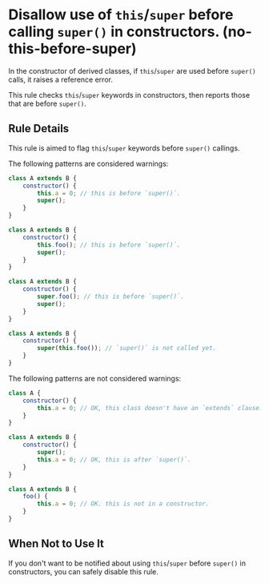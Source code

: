# Disallow use of `this`/`super` before calling `super()` in constructors. (no-this-before-super)

In the constructor of derived classes, if `this`/`super` are used before `super()` calls, it raises a reference error.

This rule checks `this`/`super` keywords in constructors, then reports those that are before `super()`.

## Rule Details

This rule is aimed to flag `this`/`super` keywords before `super()` callings.

The following patterns are considered warnings:

```js
class A extends B {
    constructor() {
        this.a = 0; // this is before `super()`.
        super();
    }
}
```

```js
class A extends B {
    constructor() {
        this.foo(); // this is before `super()`.
        super();
    }
}
```

```js
class A extends B {
    constructor() {
        super.foo(); // this is before `super()`.
        super();
    }
}
```

```js
class A extends B {
    constructor() {
        super(this.foo()); // `super()` is not called yet.
    }
}
```

The following patterns are not considered warnings:

```js
class A {
    constructor() {
        this.a = 0; // OK, this class doesn't have an `extends` clause.
    }
}
```

```js
class A extends B {
    constructor() {
        super();
        this.a = 0; // OK, this is after `super()`.
    }
}
```

```js
class A extends B {
    foo() {
        this.a = 0; // OK. this is not in a constructor.
    }
}
```

## When Not to Use It

If you don't want to be notified about using `this`/`super` before `super()` in constructors, you can safely disable this rule.
